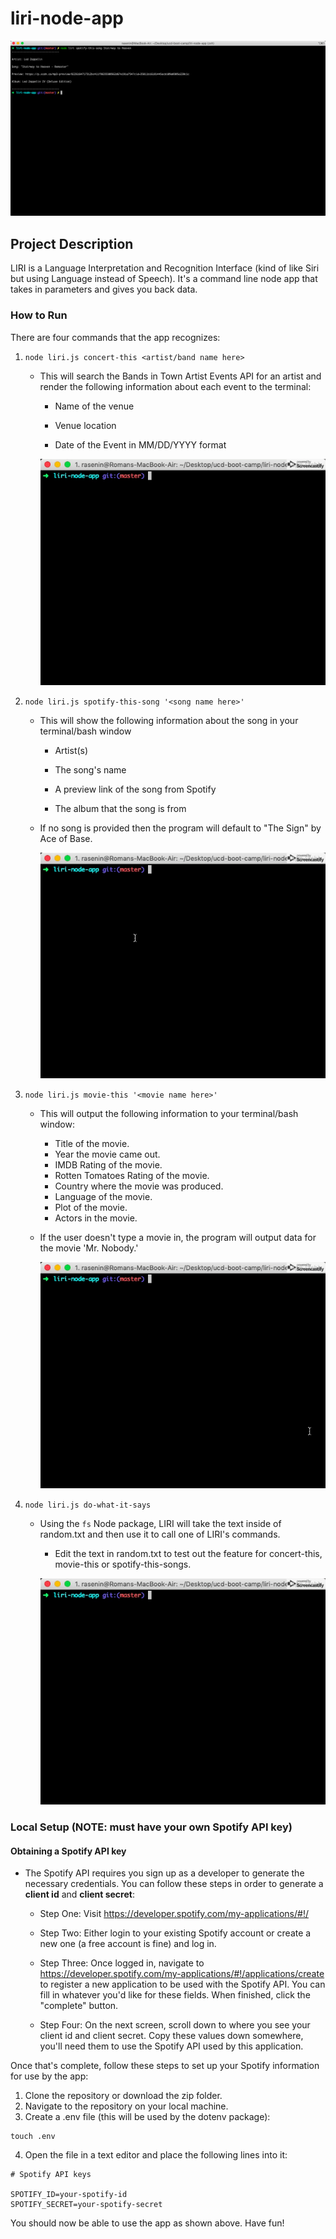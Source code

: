 # liri-node-app

![Splash Page](./media/splash-page.png)

## Project Description

LIRI is a Language Interpretation and Recognition Interface (kind of like Siri but using Language instead of Speech). It's a command line node app that takes in parameters and gives you back data.

### How to Run

There are four commands that the app recognizes:

1. `node liri.js concert-this <artist/band name here>`

   - This will search the Bands in Town Artist Events API for an artist and render the following information about each event to the terminal:

     - Name of the venue

     - Venue location

     - Date of the Event in MM/DD/YYYY format

      ![Concert This Command](./concert-this.gif)

2. `node liri.js spotify-this-song '<song name here>'`

   - This will show the following information about the song in your terminal/bash window

     - Artist(s)

     - The song's name

     - A preview link of the song from Spotify

     - The album that the song is from

   - If no song is provided then the program will default to "The Sign" by Ace of Base.

      ![Spotify This Song Command](./spotify-this-song.gif)

3) `node liri.js movie-this '<movie name here>'`

   - This will output the following information to your terminal/bash window:

     - Title of the movie.
     - Year the movie came out.
     - IMDB Rating of the movie.
     - Rotten Tomatoes Rating of the movie.
     - Country where the movie was produced.
     - Language of the movie.
     - Plot of the movie.
     - Actors in the movie.

   - If the user doesn't type a movie in, the program will output data for the movie 'Mr. Nobody.'

      ![Movie This Command](./movie-this.gif)

4) `node liri.js do-what-it-says`

   - Using the `fs` Node package, LIRI will take the text inside of random.txt and then use it to call one of LIRI's commands.

     - Edit the text in random.txt to test out the feature for concert-this, movie-this or spotify-this-songs.

     ![Do What It Says Command](./do-what-it-says.gif)

### Local Setup (NOTE: must have your own Spotify API key)

#### Obtaining a Spotify API key

- The Spotify API requires you sign up as a developer to generate the necessary credentials. You can follow these steps in order to generate a **client id** and **client secret**:

  - Step One: Visit <https://developer.spotify.com/my-applications/#!/>

  - Step Two: Either login to your existing Spotify account or create a new one (a free account is fine) and log in.

  - Step Three: Once logged in, navigate to <https://developer.spotify.com/my-applications/#!/applications/create> to register a new application to be used with the Spotify API. You can fill in whatever you'd like for these fields. When finished, click the "complete" button.

  - Step Four: On the next screen, scroll down to where you see your client id and client secret. Copy these values down somewhere, you'll need them to use the Spotify API used by this application.

Once that's complete, follow these steps to set up your Spotify information for use by the app:

1. Clone the repository or download the zip folder.
2. Navigate to the repository on your local machine.
3. Create a .env file (this will be used by the dotenv package):

```
touch .env
```

4. Open the file in a text editor and place the following lines into it:

```
# Spotify API keys

SPOTIFY_ID=your-spotify-id
SPOTIFY_SECRET=your-spotify-secret

```

You should now be able to use the app as shown above. Have fun!
